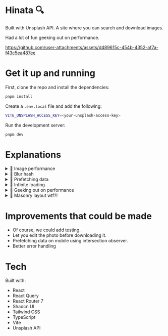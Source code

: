 # Hinata 🔍

Built with Unsplash API. A site where you can search and download images.

Had a lot of fun geeking out on performance.

https://github.com/user-attachments/assets/d489615c-454b-4352-af7a-f43c5ea487ee

# Get it up and running

First, clone the repo and install the dependencies:

```bash
pnpm install
```

Create a `.env.local` file and add the following:

```bash
VITE_UNSPLASH_ACCESS_KEY=<your-unsplash-access-key>
```

Run the development server:

```bash
pnpm dev
```

# Explanations

<details>
  <summary>🍿 Image performance</summary>

---

# Quick snippet

```jsx
<img
  srcSet={`
            ${image.urls.small} 400w,
            ${image.urls.regular} 1080w
          `}
  sizes="(min-width: 1024px) 33vw,
         (min-width: 768px) 50vw,
         100vw"
  src={image.urls.small}
  alt={image.description || `Photo by ${image.user.name}`}
  className="absolute inset-0 h-full w-full object-cover"
  loading={shouldLazyLoad ? 'lazy' : 'eager'}
  decoding="async"
  fetchPriority={!shouldLazyLoad ? 'high' : 'auto'}
/>
```

You may look at this and go wow, I don't understand what's happening here besides the src and alt tag.

Let's dig into the details.

# srcSet and sizes

With `srcSet`, we tell the browser which image to use based on the screen width. If you look at the example above, `small` will be used if the screen width is less than 400px. Otherwise, `regular` will be used. Small and regular in this case are different sizes of the same image.

On bigger screens, to keep it crisp, you want to use a bigger image.

`sizes` is used to tell the browser roughly the width of the image depending on the screen width.

This however, isn't the entire story. There is something called Device Pixel Ratio. To explain this in simple words, the higher the DPR, the more physical pixels there are on the screen. If DPR is 2, it means for every pixel, there are 2 physical pixels.

That's why modern screens are so crisp.

Summary: sizes and srcSet help us use the right image for the right screen size.

# Lazy loading

When you load an image, you need to request, download and decode it. This is work for the browser. There is no need to do this work and interfere with more important work if the image isn't needed.

If the user must scroll or interact (e.g. carousel) for the image to become visible, it should be lazy loaded.

When the image becomes visible, the browser will load the image.

Under the hood, it uses intersection observer to detect when the image is visible.

# Fetch priority

`fetchPriority` is used to tell the browser the priority of the image.

If the image is immediately visible (think hero section), it should be high priority. Other images should not just be lazy loaded, but also low priority.

Low priority images is like telling the browser "load this image when you have time, otherwise leave it for later".

What you don't want to happen is high priority images taking longer because low priority images are also being fetched and decoded.

# Decoding

`decoding="async"` is used to tell the browser to decode the image asynchronously. This means the image will be decoded in the background while the main thread is doing other things.

You might wonder, what's decoding?

When the browser loads an image, it gets the image as a compressed file. Decoding is the process of decompressing the image and turning it into a bitmap. A bitmap is a map of pixels where each pixel has a color and a position. This is necessary so the browser can display the image.

# Preloading images

Have you ever wondered why despite having fetched the data, the image still takes a while to load?

When the browser sees the image tag, it needs to:

1. Fetch the image
2. Download the image
3. Decode the image

We can do this work ahead of time by using `new Image()` and setting the `src` to the image URL.

```js
const image = new Image()
image.src = {image url}
```

`new Image()` is a way to create a new image object. It doesn't do anything else.

When you do `image.src = {image url}`, the browser will fetch, download and decode the image.

When the browser then sees the image tag, it can get it directly from the cache instead!

You can listen to `image.onload` to know when the image is ready to be used. In react, this would be `onLoad`.

</details>

<details>
  <summary>🍿 Blur hash</summary>

---

If you dig into the code, you'll see that I'm using blur hash if the image hasn't loaded yet.

```jsx
<Link
  to={generatePath(ROUTES.photoDetail, { id: image.id })}
  state={{ background: location }}
  className="relative block w-full"
  style={{ paddingBottom }}
>
  {image.blur_hash ? (
    <div className="absolute inset-0">
      <Blurhash hash={image.blur_hash} width="100%" height="100%" />
    </div>
  ) : (
    <div className="absolute inset-0 bg-gray-200" />
  )}

  <img
    srcSet={`
            ${image.urls.small} 400w,
            ${image.urls.regular} 1080w
          `}
    sizes="(min-width: 1024px) 33vw,
         (min-width: 768px) 50vw,
         100vw"
    src={image.urls.small}
    alt={image.description || `Photo by ${image.user.name}`}
    className={cn(
      'absolute inset-0 h-full w-full object-cover opacity-0 transition-opacity duration-300 ease-in-out',
      {
        'opacity-100': isImageLoaded,
      }
    )}
    loading={shouldLazyLoad ? 'lazy' : 'eager'}
    decoding="async"
    fetchPriority={!shouldLazyLoad ? 'high' : 'auto'}
    onLoad={() => setIsImageLoaded(true)}
  />
</Link>
```

Blur hash is a hash of the image that is used to display a blurred version of the image while the image is loading. This is given to use from the server.

The server generates the blur hash by using an encoding algorithm. This encoder turns the image into a grid, analyzes the colors and then encodes them into a string using a base83 encoding.

This takes 20-30 bytes to send compared to the image which is 100s of KBs. This provides a nice UX before the real image is loaded.

</details>

<details>
  <summary>🍿 Prefetching data</summary>

---

I'm using React Query to fetch and manage server state.

One of the cool things you can do to improve the perceived performance of your site is to prefetch data. When a user hovers over a link, you can prefetch the data for the link they are hovering over.

This way, when they navigate to the next page, the data is already ready to be used.

With React Query, we prefetch the data and store it in the cache.

An example:

```js
function prefetchData() {
  void queryClient.prefetchQuery({
    queryKey: photoKeys.detail(image.id),
    queryFn: () => api.getPhotoDetail(image.id),
  })

  void queryClient.prefetchQuery({
    queryKey: userKeys.detail(image.user.username),
    queryFn: () => api.getUser(image.user.username),
  })

  void queryClient.prefetchQuery({
    queryKey: userKeys.photos(image.user.username),
    queryFn: () =>
      api.getUserPhotos({
        username: image.user.username,
        queryParams: {
          page: USER_DETAIL_PHOTOS_PAGE_INDEX,
          perPage: USER_DETAIL_PHOTOS_PER_PAGE,
        },
      }),
  })
}
```

</details>

<details>
  <summary>🍿 Infinite loading</summary>

---

How we manage infinite loading is by using `useInfiniteQuery` hook from React Query.

It's honestly the first time I use it.

It's really cool how simple things are:

```ts
export function useImageSearch({ params }: { params: SearchParams }) {
  const query = useInfiniteQuery({
    queryKey: photoKeys.searchResults({
      query: params.query,
      orderBy: params.orderBy,
      color: params.color,
      perPage: params.perPage,
    }),
    queryFn: ({ pageParam }) =>
      api.searchPhotos({
        ...params,
        page: pageParam,
      }),
    initialPageParam: params.page,
    getNextPageParam: (lastPage, _allPages, lastPageParam) => {
      const hasNoMorePages = lastPageParam >= lastPage.total_pages
      if (hasNoMorePages) {
        return undefined
      }
      return lastPageParam + 1
    },
    enabled: !!params.query,
  })

  useEffect(() => {
    if (!query.data || !params.query) return

    const loadUpToInitialPage = async () => {
      const loadedPages = query.data.pages.length

      if (loadedPages < params.page) {
        try {
          await query.fetchNextPage()
        } catch (error) {
          // TODO: handle error
          console.error('Error loading pages:', error)
        }
      }
    }

    loadUpToInitialPage().catch(console.error)
  }, [params.page, params.query, query])

  return query
}
```

One thing I had to wrap my head around is that page param is managed by the hook itself.

To get the initial data if page isn't 1, we need to keep fetching the next page until we get to the initial page.

To be honest, I couldn't find a better way to do this. I'm still not sure if it's the best way to go about it. But this works.

Error handling is still missing for that specific case as you can see. Because it's a side project I just let it be. I guess in the real world this would be a product discussion to have about how we manage this specific edge case.

</details>

<details>
  <summary>🍿 Geeking out on performance</summary>

---

I know this has all been about performance. I love it. It's like never ending detective work on how to make things faster and improve the user experience.

If you look at the image grid, you'll see that really analyzing when and which image to lazy load.

It's also really fun when you see the network tab and when the images are actually loaded:

```jsx
import { DEFAULT_QUERY_PARAM_VALUES } from '@/lib/constants'
import { ImageGridItem } from './ImageGridItem'
import { Photo } from '@/lib/schemas'
import { breakpoints, useMediaQuery } from '@/hooks/useMediaQuery'

export type ImageWithPageIndex = {
  image: Photo
  pageIndex: number
}

export function ImageGrid({
  images,
}: {
  images: Array<ImageWithPageIndex> | Array<Photo>
}) {
  const isDesktop = useMediaQuery(breakpoints.md)

  return (
    <div className="grid grid-cols-1 grid-rows-[0px] gap-[18px] md:grid-cols-2 md:gap-4 lg:grid-cols-3">
      {images.map((data, index) => {
        // On mobile we show a single column layout
        const isImageAmongFirstResults = index < 3
        const shouldLazyLoadOnMobile = isImageAmongFirstResults && !isDesktop

        const isImageWithPageIndex = 'pageIndex' in data

        if (isImageWithPageIndex) {
          const { image, pageIndex } = data

          const isImageAmongPaginatedResults =
            pageIndex + 1 !== DEFAULT_QUERY_PARAM_VALUES.page

          // On home page we typically get away with showing a lot of images in the first page
          const shouldLazyLoadOnDesktop = isImageAmongPaginatedResults

          const shouldLazyLoad =
            shouldLazyLoadOnMobile || shouldLazyLoadOnDesktop

          return (
            <ImageGridItem
              key={`${image.id}-${pageIndex}`}
              image={image}
              // Optimization to lazy load images that are not the first page
              shouldLazyLoad={shouldLazyLoad}
            />
          )
        }

        // On profile page
        // All images aren't visible directly on desktop
        // First 6 images are usually visible
        const shouldLazyLoadOnDesktop = isDesktop && index > 5

        const shouldLazyLoad = shouldLazyLoadOnMobile || shouldLazyLoadOnDesktop

        return (
          <ImageGridItem
            key={data.id}
            image={data}
            shouldLazyLoad={shouldLazyLoad}
          />
        )
      })}
    </div>
  )
}
```

</details>

<details>
  <summary>🍿 Masonry layout wtf?!</summary>

---

To be fair, it isn't real masonry layout.

What I'm doing is letting each grid item span a number of rows based on the aspect ratio of the image.

Starting off, on the image grid itself, the one that wraps all the items, I set the grid rows to 0px. This means that the default height of the grid items is 0px.

It's useful when you want the grid item height to grow depending on the content. Which is exactly what we want here.

```jsx
<div className="grid grid-cols-1 grid-rows-[0px] gap-4 md:grid-cols-2 lg:grid-cols-3" />
```

Let's dive into the grid item itself.

The way we decide to span number of rows (height of grid item) is by doing this:

```js
// We do height / width to maintain the right proportions for height specifically
// e.g height 800px and width 1200px
// 800 / 1200 = 0.66
// 0.66 means for every 1px of width, there are 0.66px of height
// 0.66 * 22 = 14.66
// Math.ceil(14.66) = 15
// So the image will span 15 rows
const rowsToSpanBasedOnAspectRatio = Math.ceil(
  (image.height / image.width) *
    MULTIPLIER_TO_TURN_ASPECT_RATIO_INTO_ROWS_TO_SPAN
)
```

`MULTIPLIER_TO_TURN_ASPECT_RATIO_INTO_ROWS_TO_SPAN` is a number you can play around with. 22 seems to work well on both mobile and desktop.

Now, this gives us the number of rows to span for the grid item itself.

One problem we have here is that this isn't totally accurate still. It's a rough calculation. It's off by 2-5px in height a lot when comparing it to the actual aspect ratio.

Now, the grid item itself already has a specified width since it's a grid item.

The other thing we have to do is to set the height of the actual link which wraps the image. This will be the accurate height. We do this by using padding bottom with percentage. When you use padding bottom with percentage, it's calculated based on the width.

```js
const paddingBottom = `${(image.height / image.width) * 100}%`
```

By doing this, we can get the accurate height of the grid item.

One issue here is that the grid item itself is a bit too big. This looks weird with the gap. A trick here is to use `fit-content` on the grid item. This will make the grid item take height necessary, but behave like `min-content`.

These are the full elements:

```jsx
<figure
  className="group relative flex h-fit flex-col gap-3 overflow-hidden rounded-lg"
  onMouseOver={prefetchData}
  style={{
    gridRow: `span ${rowsToSpanBasedOnAspectRatio}`,
  }}
>
  {mobileHeader}

  {/* Link by default are inline elements that won't span the full width of the parent */}
  {/* Block span full width of parent and start on new lines */}
  <Link
    to={generatePath(ROUTES.photoDetail, { id: image.id })}
    state={{ background: location }}
    className="relative block w-full"
    style={{ paddingBottom }}
  >
    {image.blur_hash ? (
      <div className="absolute inset-0">
        <Blurhash hash={image.blur_hash} width="100%" height="100%" />
      </div>
    ) : (
      <div className="absolute inset-0 bg-gray-200" />
    )}

    <img
      srcSet={`
            ${image.urls.small} 400w,
            ${image.urls.regular} 1080w
          `}
      sizes="(min-width: 1024px) 33vw,
         (min-width: 768px) 50vw,
         100vw"
      src={image.urls.small}
      alt={image.description || `Photo by ${image.user.name}`}
      className={cn(
        'absolute inset-0 h-full w-full object-cover opacity-0 transition-opacity duration-300 ease-in-out',
        {
          'opacity-100': isImageLoaded,
        }
      )}
      loading={shouldLazyLoad ? 'lazy' : 'eager'}
      decoding="async"
      fetchPriority={!shouldLazyLoad ? 'high' : 'auto'}
      onLoad={() => setIsImageLoaded(true)}
    />
  </Link>

  {desktopHoverOverlay}
  <figcaption className="sr-only">Photo by {image.user.name}</figcaption>

  {mobileFooter}
</figure>
```

</details>

# Improvements that could be made

- Of course, we could add testing.
- Let you edit the photo before downloading it.
- Prefetching data on mobile using intersection observer.
- Better error handling

# Tech

Built with:

- React
- React Query
- React Router 7
- Shadcn UI
- Tailwind CSS
- TypeScript
- Vite
- Unsplash API
